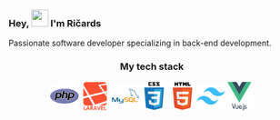 ### Hey, <img src="https://raw.githubusercontent.com/MartinHeinz/MartinHeinz/master/wave.gif" width="30" height="30"> I'm Ričards

Passionate software developer specializing in back-end development.

### <p align="center"> My tech stack </p>

<div align="center"><img src="https://github.com/devicons/devicon/blob/master/icons/php/php-original.svg" alt="PHP logo" width="50" height="50" /> <img src="https://github.com/devicons/devicon/blob/master/icons/laravel/laravel-plain-wordmark.svg" alt="Laravel logo" width="50" height="50" /> <img src="https://github.com/devicons/devicon/blob/master/icons/mysql/mysql-original-wordmark.svg" alt="MySQL logo" width="50" height="50" /><img src="https://github.com/devicons/devicon/blob/master/icons/css3/css3-original-wordmark.svg" alt="CSS logo" width="50" height="50" /><img src="https://github.com/devicons/devicon/blob/master/icons/html5/html5-original-wordmark.svg" alt="HTML logo" width="50" height="50" /><img src="https://github.com/devicons/devicon/blob/master/icons/tailwindcss/tailwindcss-plain.svg" alt="Tailwind logo" width="50" height="50" /><img src="https://github.com/devicons/devicon/blob/master/icons/vuejs/vuejs-original-wordmark.svg" alt="VueJs logo" width="50" height="50" /></div>




<!--
**ricardsupenieks/ricardsupenieks** is a ✨ _special_ ✨ repository because its `README.md` (this file) appears on your GitHub profile.

Here are some ideas to get you started:

- 🔭 I’m currently working on ...
- 🌱 I’m currently learning ...
- 👯 I’m looking to collaborate on ...
- 🤔 I’m looking for help with ...
- 💬 Ask me about ...
- 📫 How to reach me: ...
- 😄 Pronouns: ...
- ⚡ Fun fact: ...
-->
